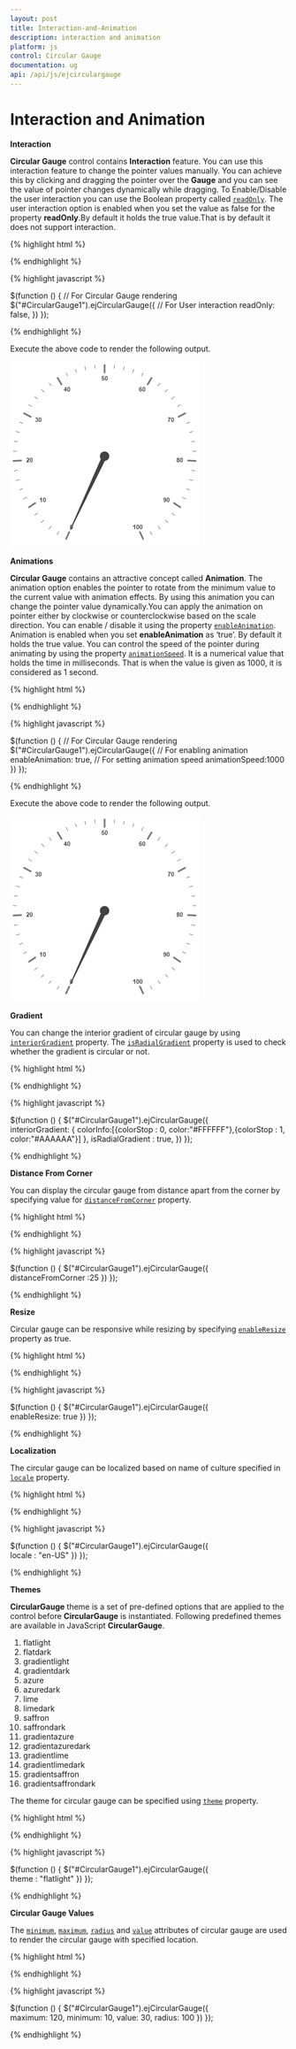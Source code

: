 ```yaml
---
layout: post
title: Interaction-and-Animation
description: interaction and animation
platform: js
control: Circular Gauge
documentation: ug
api: /api/js/ejcirculargauge
---
```


# Interaction and Animation

**Interaction**

**Circular Gauge** control contains **Interaction** feature. You can use this interaction feature to change the pointer values manually. You can achieve this by clicking and dragging the pointer over the **Gauge** and you can see the value of pointer changes dynamically while dragging. To Enable/Disable the user interaction you can use the Boolean property called [`readOnly`](../api/js/ejcirculargauge#members:readonly). The user interaction option is enabled when you set the value as false for the property **readOnly**.By default it holds the true value.That is by default it does not support interaction. 

{% highlight html %}


  <div id="CircularGauge1">  </div>  


{% endhighlight %}

{% highlight javascript %}

$(function () {
        // For Circular Gauge rendering
        $("#CircularGauge1").ejCircularGauge({
            // For User interaction
            readOnly: false,
        })
    });
   
{% endhighlight %}

Execute the above code to render the following output.

![](/js/CircularGauge/Interaction-and-Animation_images/Interaction-and-Animation_img1.png)

**Animations**

**Circular Gauge** contains an attractive concept called **Animation**. The animation option enables the pointer to rotate from the minimum value to the current value with animation effects. By using this animation you can change the pointer value dynamically.You can apply the animation on  pointer either by clockwise or counterclockwise based on the scale direction. You can enable / disable it using the property [`enableAnimation`](../api/js/ejcirculargauge#members:enableanimation). Animation is enabled when you set **enableAnimation** as ‘true’. By default it holds the true value. You can control the speed of the pointer during animating by using the property [`animationSpeed`](../api/js/ejcirculargauge#members:animationspeed). It is a numerical value that holds the time in milliseconds. That is when the value is given as 1000, it is considered as 1 second.

{% highlight html %}

<div id="CircularGauge1"></div>

{% endhighlight %}


{% highlight javascript %}

$(function () {
        // For Circular Gauge rendering
        $("#CircularGauge1").ejCircularGauge({
            // For enabling animation
        enableAnimation: true,
            // For setting animation speed
        animationSpeed:1000
        })
    });

{% endhighlight %}


Execute the above code to render the following output.

![](/js/CircularGauge/Interaction-and-Animation_images/Interaction-and-Animation_img2.png)

**Gradient**

You can change the interior gradient of circular gauge by using [`interiorGradient`](../api/js/ejcirculargauge#members:interiorgradient) property. The [`isRadialGradient`](../api/js/ejcirculargauge#members:isradialgradient) property is used to check whether the gradient is circular or not.  

{% highlight html %}

<div id="CircularGauge1"></div>

{% endhighlight %}


{% highlight javascript %}

$(function () {
        $("#CircularGauge1").ejCircularGauge({          
        interiorGradient: { colorInfo:[{colorStop : 0, color:"#FFFFFF"},{colorStop : 1, color:"#AAAAAA"}] },
        isRadialGradient : true,
        })
    });

{% endhighlight %}

**Distance From Corner**

You can display the circular gauge from distance apart from the corner by specifying value for [`distanceFromCorner`](../api/js/ejcirculargauge#members:distancefromcorner) property. 

{% highlight html %}

<div id="CircularGauge1"></div>

{% endhighlight %}

{% highlight javascript %}

$(function () {
        $("#CircularGauge1").ejCircularGauge({          
        distanceFromCorner :25
        })
    });

{% endhighlight %}

**Resize**

Circular gauge can be responsive while resizing by specifying [`enableResize`](../api/js/ejcirculargauge#members:enableresize) property as true. 

{% highlight html %}

<div id="CircularGauge1"></div>

{% endhighlight %}


{% highlight javascript %}

$(function () {
        $("#CircularGauge1").ejCircularGauge({          
            enableResize: true
        })
    });

{% endhighlight %}

**Localization**

The circular gauge can be localized based on name of culture specified in [`locale`](../api/js/ejcirculargauge#members:locale) property.

{% highlight html %}

<div id="CircularGauge1"></div>

{% endhighlight %}


{% highlight javascript %}

$(function () {
        $("#CircularGauge1").ejCircularGauge({          
           locale : "en-US"
        })
    });

{% endhighlight %}

**Themes**

**CircularGauge** theme is a set of pre-defined options that are applied to the control before **CircularGauge** is instantiated. Following predefined themes are available in JavaScript **CircularGauge**.

1. flatlight
2. flatdark
3. gradientlight 
4. gradientdark 
5. azure                      
6. azuredark               
7. lime 
8. limedark
9. saffron
10. saffrondark
11. gradientazure
12. gradientazuredark
13. gradientlime
14. gradientlimedark
15. gradientsaffron
16. gradientsaffrondark

The theme for circular gauge can be specified using [`theme`](../api/js/ejcirculargauge#members:theme) property.

{% highlight html %}

<div id="CircularGauge1"></div>

{% endhighlight %}

{% highlight javascript %}

$(function () {
        $("#CircularGauge1").ejCircularGauge({          
            theme : "flatlight"
        })
    });

{% endhighlight %}

**Circular Gauge Values**

The [`minimum`](../api/js/ejcirculargauge#members:minimum), [`maximum`](../api/js/ejcirculargauge#members:maximum), [`radius`](../api/js/ejcirculargauge#members:radius) and [`value`](../api/js/ejcirculargauge#members:value) attributes of circular gauge are used to render the circular gauge with specified location. 

{% highlight html %}

<div id="CircularGauge1"></div>

{% endhighlight %}

{% highlight javascript %}

$(function () {
        $("#CircularGauge1").ejCircularGauge({            
            maximum: 120,
            minimum: 10,
            value: 30,
            radius: 100
        })
    });

{% endhighlight %}
